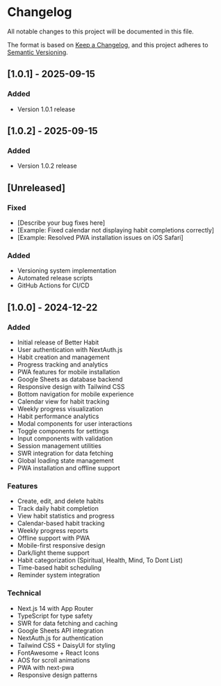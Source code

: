 # Changelog

All notable changes to this project will be documented in this file.

The format is based on [Keep a Changelog](https://keepachangelog.com/en/1.0.0/),
and this project adheres to [Semantic Versioning](https://semver.org/spec/v2.0.0.html).

## [1.0.1] - 2025-09-15

### Added
- Version 1.0.1 release

## [1.0.2] - 2025-09-15

### Added
- Version 1.0.2 release

## [Unreleased]

### Fixed
- [Describe your bug fixes here]
- [Example: Fixed calendar not displaying habit completions correctly]
- [Example: Resolved PWA installation issues on iOS Safari]

### Added
- Versioning system implementation
- Automated release scripts
- GitHub Actions for CI/CD

## [1.0.0] - 2024-12-22

### Added
- Initial release of Better Habit
- User authentication with NextAuth.js
- Habit creation and management
- Progress tracking and analytics
- PWA features for mobile installation
- Google Sheets as database backend
- Responsive design with Tailwind CSS
- Bottom navigation for mobile experience
- Calendar view for habit tracking
- Weekly progress visualization
- Habit performance analytics
- Modal components for user interactions
- Toggle components for settings
- Input components with validation
- Session management utilities
- SWR integration for data fetching
- Global loading state management
- PWA installation and offline support

### Features
- Create, edit, and delete habits
- Track daily habit completion
- View habit statistics and progress
- Calendar-based habit tracking
- Weekly progress reports
- Offline support with PWA
- Mobile-first responsive design
- Dark/light theme support
- Habit categorization (Spiritual, Health, Mind, To Dont List)
- Time-based habit scheduling
- Reminder system integration

### Technical
- Next.js 14 with App Router
- TypeScript for type safety
- SWR for data fetching and caching
- Google Sheets API integration
- NextAuth.js for authentication
- Tailwind CSS + DaisyUI for styling
- FontAwesome + React Icons
- AOS for scroll animations
- PWA with next-pwa
- Responsive design patterns
